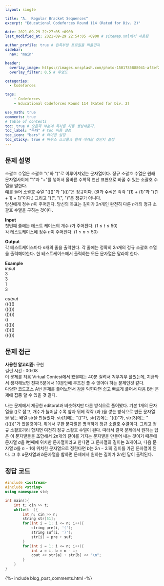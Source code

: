 ```yaml
---
layout: single

title: "A.  Regular Bracket Sequences"
excerpt: "Educational Codeforces Round 114 (Rated for Div. 2)"

date: 2021-09-29 22:27:05 +0900
last_modified_at: 2021-09-29 22:54:05 +0900 # sitemap.xml에서 사용됨

author_profile: true # 왼쪽부분 프로필을 띄울건지
sidebar:
  nav: "main"

header:
  overlay_image: https://images.unsplash.com/photo-1501785888041-af3ef285b470?ixlib=rb-1.2.1&ixid=eyJhcHBfaWQiOjEyMDd9&auto=format&fit=crop&w=1350&q=80
  overlay_filter: 0.5 # 투명도

categories: 
  - Codeforces

tags: 
    - Codeforces
    - Educational Codeforces Round 114 (Rated for Div. 2)

use_math: true
comments: true
# table of contents
toc: true # 오른쪽 부분에 목차를 자동 생성해준다.
toc_label: "목차" # toc 이름 설정
toc_icon: "bars" # 아이콘 설정
toc_sticky: true # 마우스 스크롤과 함께 내려갈 것인지 설정
---  
```


## 문제 설명  
소괄호 수열은 소괄호 "("와 ")"로 이루어져있는 문자열이다. 정규 소괄호 수열은 원래 문자열사이에 "1"과 "+"를 넣어서 올바른 수학적 연산 표현으로 바꿀 수 있는 소괄호 수열을 말한다.  
예를 들어 소괄호 수열 "()()"과 "(())"은 정규이다. (결과 수식은 각각 "(1) + (1)"과 "((1 + 1) + 1)"이다.) 그리고 ")(", "(", ")"은 정규가 아니다.  
당신에게 정수 $n$이 주어진다. 당신의 목표는 길이가 $2n$개인 완전히 다른 $n$개의 정규 소괄호 수열을 구하는 것이다.  

__Input__  
첫번째 줄에는 테스트 케이스의 개수 $t$가 주어진다. $(1 \le t \le 50)$  
각 테스트케이스에 정수 $n$이 주어진다. $(1 \le n \le 50)$   

__Output__  
각 테스트케이스마다 $n$개의 줄을 출력한다. 각 줄에는 정확히 $2n$개의 정규 소괄호 수열을 출력해야한다. 한 테스트케이스에서 출력하는 모든 문자열은 달라야 한다. 

__Example__  
_input_  
3  
3  
1  
3   
  
_output_  
()()()  
((()))  
(()())  
()  
((()))  
(())()  
()(())  

## 문제 접근
__사용한 알고리즘__: 구현  
걸린 시간 : 00:08  
이 문제를 처음 Virtual Contest에서 봤을때는 40분 걸려서 겨우겨우 풀었는데, 지금와서 생각해보면 진짜 5분에서 10분안에 무조건 풀 수 잇어야 하는 문제인것 같다.  
다양한 코드포스 A번 문제를 풀어보면서 감을 익힌다면 쉽고 빠르게 풀어서 다음 B번 문제에 집중 할 수 있을 것 같다.  

나는 문제에서 제공한 editoral과 비슷하지만 다른 방식으로 풀어봤다. 기본 1개의 문자열을 ()로 잡고, 개수가 늘어날 수록 앞과 뒤에 각각 (과 )을 쌓는 방식으로 만든 문자열을 담는 배열 str을 만들었다. str[1]에는 "()"가, str[2]에는 "(())"가, str[3]에는 "((()))"가 있을것이다. 위에서 구한 문자열은 명백하게 정규 소괄호 수열이다. 그리고 정규 소활호끼리 합치면 여전히 정규 소활호 수열이 된다. 따라서 결국 문제에서 원하는 답은 이 문자열들을 조합해서 $2n$개의 길이를 가지는 문자열을 만들어 내는 것이기 때문에 문자열 $a$을 $i$번째에 위치한 문자열이라고 한다면 그 문자열의 길이는 $2i$개이고, 다음 문자열 $b$를 $n - 1$에 위치한 문자열으로 정한다면 $b$는 $2n - 2i$의 길이를 가진 문자열이 된다. 그 후 $a$문자열과 $b$문자열을 합하면 문제에서 원하는 길이가 $2n$인 답이 출력된다.  

## 정답 코드  
```cpp
#include <iostream>
#include <string>
using namespace std;

int main(){
    int t; cin >> t;
    while(t--){
        int n; cin >> n;
        string str[51];
        for(int i = 1; i <= n; i++){
            string pre(i, '(');
            string suf(i, ')');
            str[i] = pre + suf;
        }
        for(int i = 1; i <= n; i++){
            int a = i, b = n - i;
            cout << str[a] + str[b] << "\n";
        }
    }
}
```  
{%- include blog_post_comments.html -%}
